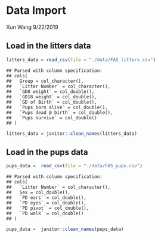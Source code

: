 Data Import
================
Xun Wang
9/22/2019

## Load in the litters data

``` r
litters_data = read_csv(file = "./data/FAS_litters.csv")
```

    ## Parsed with column specification:
    ## cols(
    ##   Group = col_character(),
    ##   `Litter Number` = col_character(),
    ##   `GD0 weight` = col_double(),
    ##   `GD18 weight` = col_double(),
    ##   `GD of Birth` = col_double(),
    ##   `Pups born alive` = col_double(),
    ##   `Pups dead @ birth` = col_double(),
    ##   `Pups survive` = col_double()
    ## )

``` r
litters_data = janitor::clean_names(litters_data)
```

## Load in the pups data

``` r
pups_data =  read_csv(file = "./data/FAS_pups.csv")
```

    ## Parsed with column specification:
    ## cols(
    ##   `Litter Number` = col_character(),
    ##   Sex = col_double(),
    ##   `PD ears` = col_double(),
    ##   `PD eyes` = col_double(),
    ##   `PD pivot` = col_double(),
    ##   `PD walk` = col_double()
    ## )

``` r
pups_data =  janitor::clean_names(pups_data)
```

